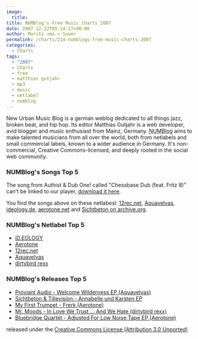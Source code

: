 ```yaml
---
image:
  title: 
title: NUMBlog's Free Music Charts 2007
date: 2007-12-22T05:14:17+00:00
author: Moritz »mo.« Sauer
permalink: /charts/214-numblogs-free-music-charts-2007
categories:
  - Charts
tags:
  - "2007"
  - Charts
  - free
  - matthias gutjahr
  - mp3
  - music
  - netlabel
  - numblog
---
```

New Urban Music Blog is a german weblog dedicated to all things jazz, broken beat, and hip hop. Its editor Matthias Gutjahr is a web developer, avid blogger and music enthusiast from Mainz, Germany. <acronym title="New Urban Music Blog">NUMBlog</acronym> aims to make talented musicians from all over the world, both from netlabels and small commercial labels, known to a wider audience in Germany. It's non-commercial, Creative Commons-licensed, and deeply rooted in the social web community.<!--more-->

### NUMBlog's Songs Top 5

The song from Authist & Dub One! called "Chessbase Dub (feat. Fritz 8)" can't be linked to our player, [download it here](http://de.scene.org/pub/music/groups/ideology/id034/id034_02_-_authist&dub_one_(feat_fritz_8)-chessbase_dub.mp3).

You find the songs above on these netlabesl: [12rec.net](http://12rec.net), [Aquavelvas](http://www.aquavelvas.com), [ideology.de](http://ideology.de), [aerotone.net](http://aerotone.net) and [Sichtbeton on archive.org](http://www.archive.org/details/AnabelleUndKarsten-SichtbetonFeat.Tillevision).

### NUMBlog's Netlabel Top 5

  * [iD.EOLOGY](http://www.ideology.de/ "iD.EOLOGY")
  * [Aerotone](http://www.aerotone.de "Aerotone")
  * [12rec.net](http://www.12rec.net/ "12rec.net")
  * [Aquavelvas](http://www.aquavelvas.com/ "Aquavelvas")
  * [dirtybird rexx](http://www.dirtybirdrexx.org/ "dirtybird rexx")

### NUMBlog's Releases Top 5

  * [Proviant Audio - Welcome Wilderness EP (Aquavelvas)](http://www.aquavelvas.com/mp3s.asp?release=aqv012 "http://www.aquavelvas.com/mp3s.asp?release=aqv012")
  * [Sichtbeton & Tillevision - Annabelle und Karsten EP](http://blog.myspace.com/index.cfm?fuseaction=blog.view&friendID=74826453&blogID=324660799 "http://blog.myspace.com/index.cfm?fuseaction=blog.view&friendID=74826453&blogID=324660799")
  * [My First Trumpet - Frerk (Aerotone)](http://aerotone.300l600.de/index.php?id=2,73,0,0,1,0 "http://aerotone.300l600.de/index.php?id=2,73,0,0,1,0")
  * [Mr. Moods - In Love We Trust &hellip; And We Hate (dirtybird rexx)](http://www.dirtybirdrexx.org/release.php?id=4 "http://www.dirtybirdrexx.org/release.php?id=4")
  * [Bluebridge Quartet - Adjusted For Low Noise Tape EP (Aerotone)](http://aerotone.300l600.de/index.php?id=2,45,0,0,1,0 "http://aerotone.300l600.de/index.php?id=2,45,0,0,1,0")

released under the <a rel="license" href="http://creativecommons.org/licenses/by/3.0/">Creative Commons License (Attribution 3.0 Unported)</a>